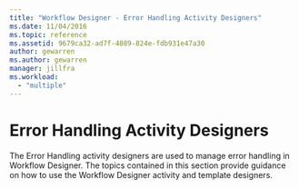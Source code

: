 ```yaml
---
title: "Workflow Designer - Error Handling Activity Designers"
ms.date: 11/04/2016
ms.topic: reference
ms.assetid: 9679ca32-ad7f-4089-824e-fdb931e47a30
author: gewarren
ms.author: gewarren
manager: jillfra
ms.workload:
  - "multiple"
---
```

# Error Handling Activity Designers

The Error Handling activity designers are used to manage error handling in Workflow Designer. The topics contained in this section provide guidance on how to use the Workflow Designer activity and template designers.